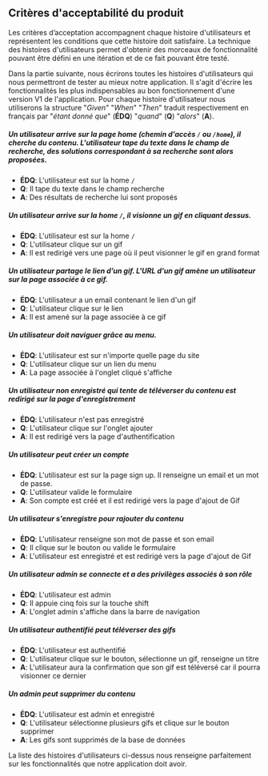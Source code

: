 ## Critères d'acceptabilité du produit

Les critères d’acceptation accompagnent chaque histoire d'utilisateurs et représentent les conditions que cette histoire doit satisfaire. La technique des histoires d'utilisateurs permet d'obtenir des morceaux de fonctionnalité pouvant être défini en une itération et de ce fait pouvant être testé.

Dans la partie suivante, nous écrirons toutes les histoires d'utilisateurs qui nous permettront de tester au mieux notre application. Il s'agit d'écrire les fonctionnalités les plus indispensables au bon fonctionnement d'une version V1 de l'application. Pour chaque histoire d'utilisateur nous utiliserons la structure "_Given_" "_When_" "_Then_" traduit respectivement en français par "_étant donné que_" (**ÉDQ**) "_quand_" (**Q**) "_alors_" (**A**).

##### Un utilisateur arrive sur la page home (chemin d'accès `/` ou `/home`), il cherche du contenu. L'utilisateur tape du texte dans le champ de recherche, des solutions correspondant à sa recherche sont alors proposées.

* **ÉDQ**: L'utilisateur est sur la home `/`
* **Q**: Il tape du texte dans le champ recherche
* **A**: Des résultats de recherche lui sont proposés

##### Un utilisateur arrive sur la home `/`, il visionne un gif en cliquant dessus.

* **ÉDQ**: L'utilisateur est sur la home `/`
* **Q**: L'utilisateur clique sur un gif
* **A**: Il est redirigé vers une page où il peut visionner le gif en grand format

##### Un utilisateur partage le lien d’un gif. L'URL d'un gif amène un utilisateur sur la page associée à ce gif.

* **ÉDQ**: L'utilisateur a un email contenant le lien d'un gif
* **Q**: L'utilisateur clique sur le lien
* **A**: Il est amené sur la page associée à ce gif

##### Un utilisateur doit naviguer grâce au menu.

* **ÉDQ**: L'utilisateur est sur n'importe quelle page du site
* **Q**: L'utilisateur clique sur un lien du menu
* **A**: La page associée à l'onglet cliqué s'affiche

##### Un utilisateur non enregistré qui tente de téléverser du contenu est redirigé sur la page d'enregistrement

* **ÉDQ**: L'utilisateur n'est pas enregistré
* **Q**: L'utilisateur clique sur l'onglet ajouter
* **A**: Il est redirigé vers la page d'authentification

##### Un utilisateur peut créer un compte

* **ÉDQ**: L'utilisateur est sur la page sign up. Il renseigne un email et un mot de passe.
* **Q**: L'utilisateur valide le formulaire
* **A**: Son compte est créé et il est redirigé vers la page d'ajout de Gif

##### Un utilisateur s'enregistre pour rajouter du contenu

* **ÉDQ**: L'utilisateur renseigne son mot de passe et son email
* **Q**: Il clique sur le bouton ou valide le formulaire
* **A**: L'utilisateur est enregistré et est redirigé vers la page d'ajout de Gif

##### Un utilisateur admin se connecte et a des privilèges associés à son rôle

* **ÉDQ**: L'utilisateur est admin
* **Q**: Il appuie cinq fois sur la touche shift
* **A**: L'onglet admin s'affiche dans la barre de navigation

##### Un utilisateur authentifié peut téléverser des gifs

* **ÉDQ**: L'utilisateur est authentifié
* **Q**: L'utilisateur clique sur le bouton, sélectionne un gif, renseigne un titre
* **A**: L'utilisateur aura la confirmation que son gif est téléversé car il pourra visionner ce dernier

##### Un admin peut supprimer du contenu

* **ÉDQ**: L'utilisateur est admin et enregistré
* **Q**: L'utilisateur sélectionne plusieurs gifs et clique sur le bouton supprimer
* **A**: Les gifs sont supprimés de la base de données

La liste des histoires d'utilisateurs ci-dessus nous renseigne parfaitement sur les fonctionnalités que notre application doit avoir. 
